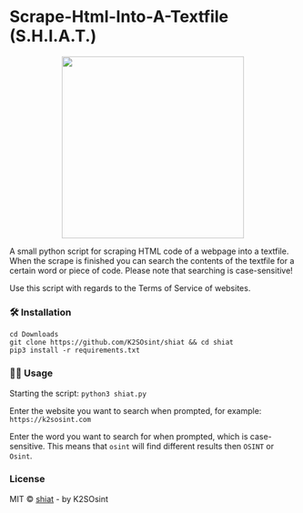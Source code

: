 # Scrape-Html-Into-A-Textfile (S.H.I.A.T.)

<p align="center">
<img src="https://k2sosint.com/images/Shi.png" width="320">
</p>

A small python script for scraping HTML code of a webpage into a textfile.
When the scrape is finished you can search the contents of the textfile for a certain word or piece of code.
Please note that searching is case-sensitive!

Use this script with regards to the Terms of Service of websites.

### 🛠️ Installation

```
cd Downloads
git clone https://github.com/K2SOsint/shiat && cd shiat
pip3 install -r requirements.txt
```
### 👨‍💻 Usage
Starting the script: ```python3 shiat.py```

Enter the website you want to search when prompted, for example: ```https://k2sosint.com```

Enter the word you want to search for when prompted, which is case-sensitive.
This means that ```osint``` will find different results then ```OSINT``` or ```Osint```.

### License

MIT © [shiat](https://github.com/k2sosint/shiat) - by K2SOsint
